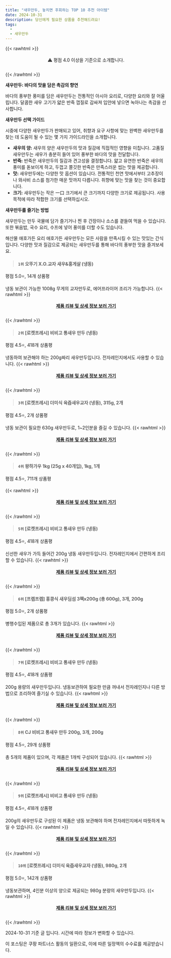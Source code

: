 ```yaml
---
title: "새우만두, 놓치면 후회하는 TOP 10 추천 아이템"
date: 2024-10-31
description: 당신에게 필요한 상품을 추천해드려요!
tags:
  - 
  - 새우만두
---
```

{{< rawhtml >}}<div class="toc" style="text-align: center; height: 50px; line-height: 2;">  <p>⚠️ 평점 4.0 이상을 기준으로 소개합니다.<br></p></div> {{< /rawhtml >}}

**새우만두: 바다의 맛을 담은 촉감의 향연**

바다의 풍부한 풍미를 담은 새우만두는 전통적인 아시아 요리로, 다양한 요리와 잘 어울립니다. 달콤한 새우 고기가 얇은 반죽 껍질로 감싸져 입안에 넣으면 녹아나는 촉감을 선사합니다.

**새우만두 선택 가이드**

시중에 다양한 새우만두가 판매되고 있어, 취향과 요구 사항에 맞는 완벽한 새우만두를 찾는 데 도움이 될 수 있는 몇 가지 가이드라인을 소개합니다.

* **새우의 양:** 새우의 양은 새우만두의 맛과 질감에 직접적인 영향을 미칩니다. 고품질 새우만두는 새우가 충분히 들어 있어 풍부한 바다의 맛을 전달합니다.
* **반죽:** 반죽은 새우만두의 질감과 견고성을 결정합니다. 얇고 유연한 반죽은 새우의 풍미를 돋보이게 하고, 두껍고 쫄깃한 반죽은 만족스러운 씹는 맛을 제공합니다.
* **맛:** 새우만두에는 다양한 맛 옵션이 있습니다. 전통적인 천연 맛에서부터 고추장이나 와사비 소스를 첨가한 매운 맛까지 다릅니다. 취향에 맞는 맛을 찾는 것이 중요합니다.
* **크기:** 새우만두는 작은 一口 크기에서 큰 크기까지 다양한 크기로 제공됩니다. 사용 목적에 따라 적합한 크기를 선택하십시오.

**새우만두를 즐기는 방법**

새우만두는 만두 국물에 담가 즐기거나 찐 후 간장이나 소스를 곁들여 먹을 수 있습니다. 또한 볶음밥, 국수 요리, 수프에 넣어 풍미를 더할 수도 있습니다.

해산물 애호가든 요리 애호가든 새우만두는 모든 사람을 만족시킬 수 있는 맛있는 간식입니다. 다양한 맛과 질감으로 제공되는 새우만두를 통해 바다의 풍부한 맛을 즐겨보세요.


>#### `1위` 오뚜기 X.O.교자 새우&홍게살 (냉동)
평점 5.0⭐, 14개 상품평

냉동 보관이 가능한 1008g 무게의 교자만두로, 에어프라이어 조리가 가능합니다.
{{< rawhtml >}}<div class="toc" style="text-align: center; height: 50px; line-height: 2;"><p><b><a href="https://link.coupang.com/re/AFFSDP?lptag=AF5033054&pageKey=1156685943&itemId=2132529982&vendorItemId=70131050391&traceid=V0-153-3de6c41e0a565db9&requestid=20241031111217195317973390&token=31850C%7CMIXED">제품 리뷰 및 상세 정보 보러 가기</a></b><br></p> </div>{{< /rawhtml >}}

>#### `2위` [로켓프레시] 비비고 통새우 만두 (냉동)
평점 4.5⭐, 418개 상품평

냉동하여 보관해야 하는 200g짜리 새우만두입니다. 전자레인지에서도 사용할 수 있습니다.
{{< rawhtml >}}<div class="toc" style="text-align: center; height: 50px; line-height: 2;"><p><b><a href="https://link.coupang.com/re/AFFSDP?lptag=AF5033054&pageKey=8263206804&itemId=23883946298&vendorItemId=90906789688&traceid=V0-153-2034e0b2ccfe1db6&requestid=20241031111217195317973390&token=31850C%7CMIXED">제품 리뷰 및 상세 정보 보러 가기</a></b><br></p> </div>{{< /rawhtml >}}

>#### `3위` [로켓프레시] 더미식 육즙새우교자 (냉동), 315g, 2개
평점 4.5⭐, 2개 상품평

냉동 보관이 필요한 630g 새우만두로, 1~2인분을 즐길 수 있습니다.
{{< rawhtml >}}<div class="toc" style="text-align: center; height: 50px; line-height: 2;"><p><b><a href="https://link.coupang.com/re/AFFSDP?lptag=AF5033054&pageKey=7592628289&itemId=20066714638&vendorItemId=87162566103&traceid=V0-153-b8f3981b9bb8b5e8&clickBeacon=8d53da20-972d-11ef-84e4-8ac4ba4f053f%7E3&requestid=20241031111217195317973390&token=31850C%7CMIXED">제품 리뷰 및 상세 정보 보러 가기</a></b><br></p> </div>{{< /rawhtml >}}

>#### `4위` 왕하가우 1kg (25g x 40개입), 1kg, 1개
평점 4.5⭐, 711개 상품평


{{< rawhtml >}}<div class="toc" style="text-align: center; height: 50px; line-height: 2;"><p><b><a href="https://link.coupang.com/re/AFFSDP?lptag=AF5033054&pageKey=8243684446&itemId=21391841591&vendorItemId=5375346591&traceid=V0-153-12d3028869c82e61&clickBeacon=8d53da20-972d-11ef-a1a2-c3bd9378a306%7E3&requestid=20241031111217195317973390&token=31850C%7CMIXED">제품 리뷰 및 상세 정보 보러 가기</a></b><br></p> </div>{{< /rawhtml >}}

>#### `5위` [로켓프레시] 비비고 통새우 만두 (냉동)
평점 4.5⭐, 418개 상품평

신선한 새우가 가득 들어간 200g 냉동 새우만두입니다. 전자레인지에서 간편하게 조리할 수 있습니다.
{{< rawhtml >}}<div class="toc" style="text-align: center; height: 50px; line-height: 2;"><p><b><a href="https://link.coupang.com/re/AFFSDP?lptag=AF5033054&pageKey=8263206804&itemId=23883947497&vendorItemId=90906790928&traceid=V0-153-2034e0b2ccfe1db6&requestid=20241031111217195317973390&token=31850C%7CMIXED">제품 리뷰 및 상세 정보 보러 가기</a></b><br></p> </div>{{< /rawhtml >}}

>#### `6위` [프렙프렙] 홍콩식 새우딤섬 3팩x200g (총 600g), 3개, 200g
평점 5.0⭐, 2개 상품평

병행수입된 제품으로 총 3개가 있습니다.
{{< rawhtml >}}<div class="toc" style="text-align: center; height: 50px; line-height: 2;"><p><b><a href="https://link.coupang.com/re/AFFSDP?lptag=AF5033054&pageKey=8243675101&itemId=19931301685&vendorItemId=87610908606&traceid=V0-153-7d4abcefa40ba347&clickBeacon=8d53da20-972d-11ef-be87-52e7e46a2629%7E3&requestid=20241031111217195317973390&token=31850C%7CMIXED">제품 리뷰 및 상세 정보 보러 가기</a></b><br></p> </div>{{< /rawhtml >}}

>#### `7위` [로켓프레시] 비비고 통새우 만두 (냉동)
평점 4.5⭐, 418개 상품평

200g 용량의 새우만두입니다. 냉동보관하여 필요한 만큼 꺼내서 전자레인지나 다른 방법으로 조리하여 즐기실 수 있습니다.
{{< rawhtml >}}<div class="toc" style="text-align: center; height: 50px; line-height: 2;"><p><b><a href="https://link.coupang.com/re/AFFSDP?lptag=AF5033054&pageKey=8263206804&itemId=23806782331&vendorItemId=90830632925&traceid=V0-153-2034e0b2ccfe1db6&requestid=20241031111217195317973390&token=31850C%7CMIXED">제품 리뷰 및 상세 정보 보러 가기</a></b><br></p> </div>{{< /rawhtml >}}

>#### `8위` CJ 비비고 통새우 만두 200g, 3개, 200g
평점 4.5⭐, 29개 상품평

총 5개의 제품이 있으며, 각 제품은 1개씩 구성되어 있습니다.
{{< rawhtml >}}<div class="toc" style="text-align: center; height: 50px; line-height: 2;"><p><b><a href="https://link.coupang.com/re/AFFSDP?lptag=AF5033054&pageKey=8401931649&itemId=23792708184&vendorItemId=90816726073&traceid=V0-153-5f0e4b4a7d035808&clickBeacon=8d53da20-972d-11ef-930f-192c0f4e1631%7E3&requestid=20241031111217195317973390&token=31850C%7CMIXED">제품 리뷰 및 상세 정보 보러 가기</a></b><br></p> </div>{{< /rawhtml >}}

>#### `9위` [로켓프레시] 비비고 통새우 만두 (냉동)
평점 4.5⭐, 418개 상품평

200g의 새우만두로 구성된 이 제품은 냉동 보관해야 하며 전자레인지에서 따뜻하게 녹일 수 있습니다.
{{< rawhtml >}}<div class="toc" style="text-align: center; height: 50px; line-height: 2;"><p><b><a href="https://link.coupang.com/re/AFFSDP?lptag=AF5033054&pageKey=8263206804&itemId=23883946566&vendorItemId=90906789869&traceid=V0-153-2034e0b2ccfe1db6&requestid=20241031111217195317973390&token=31850C%7CMIXED">제품 리뷰 및 상세 정보 보러 가기</a></b><br></p> </div>{{< /rawhtml >}}

>#### `10위` [로켓프레시] 더미식 육즙새우교자 (냉동), 980g, 2개
평점 5.0⭐, 142개 상품평

냉동보관하며, 4인분 이상의 양으로 제공되는 980g 분량의 새우만두입니다.
{{< rawhtml >}}<div class="toc" style="text-align: center; height: 50px; line-height: 2;"><p><b><a href="https://link.coupang.com/re/AFFSDP?lptag=AF5033054&pageKey=7863066867&itemId=21462399084&vendorItemId=88516844100&traceid=V0-153-d8514c11eac0457b&clickBeacon=8d53da20-972d-11ef-aeb6-b4c781013537%7E3&requestid=20241031111217195317973390&token=31850C%7CMIXED">제품 리뷰 및 상세 정보 보러 가기</a></b><br></p> </div>{{< /rawhtml >}}


2024-10-31 기준 글 입니다.
시간에 따라 정보가 변화할 수 있습니다.

이 포스팅은 쿠팡 파트너스 활동의 일환으로, 이에 따른 일정액의 수수료를 제공받습니다.